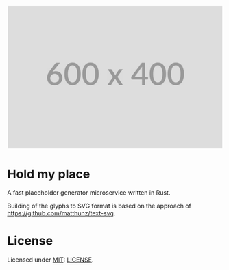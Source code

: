 

<p align="center">
  <img
    width="500"
    src="assets/img/600x400.png"
    alt="Bracket - Tournament System"
  />
</p>

# Hold my place

A fast placeholder generator microservice written in Rust.

Building of the glyphs to SVG format is based on the approach of
https://github.com/matthunz/text-svg.

# License
Licensed under [MIT](https://choosealicense.com/licenses/mit/): [LICENSE](LICENSE).
